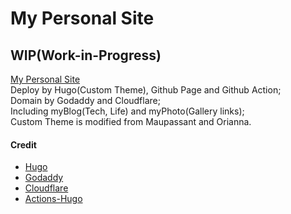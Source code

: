 # My Personal Site

WIP(Work-in-Progress)
----

[My Personal Site](https://www.noirprime.com/)<br/>
Deploy by Hugo(Custom Theme), Github Page and Github Action;<br/>
Domain by Godaddy and Cloudflare;<br/>
Including myBlog(Tech, Life) and myPhoto(Gallery links);<br/>
Custom Theme is modified from Maupassant and Orianna.<br/>

#### Credit
- [Hugo](https://github.com/gohugoio/hugo)
- [Godaddy](https://www.godaddy.com/)
- [Cloudflare](https://www.cloudflare.com)
- [Actions-Hugo](https://github.com/peaceiris/actions-hugo)
